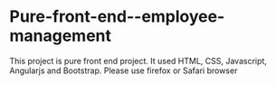 # Pure-front-end--employee-management

This project is pure front end project. It used HTML, CSS, Javascript, Angularjs and Bootstrap.
Please use firefox or Safari browser
